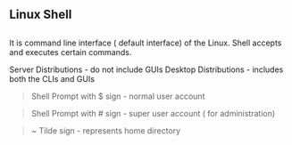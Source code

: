 ##
## Linux Shell
##

It is command line interface ( default interface) of the Linux. 
Shell accepts and executes certain commands.

Server Distributions - do not include GUIs
Desktop Distributions - includes both the CLIs and GUIs

> Shell Prompt with $ sign - normal user account

> Shell Prompt with # sign - super user account ( for administration) 

> ~ Tilde sign - represents home directory
